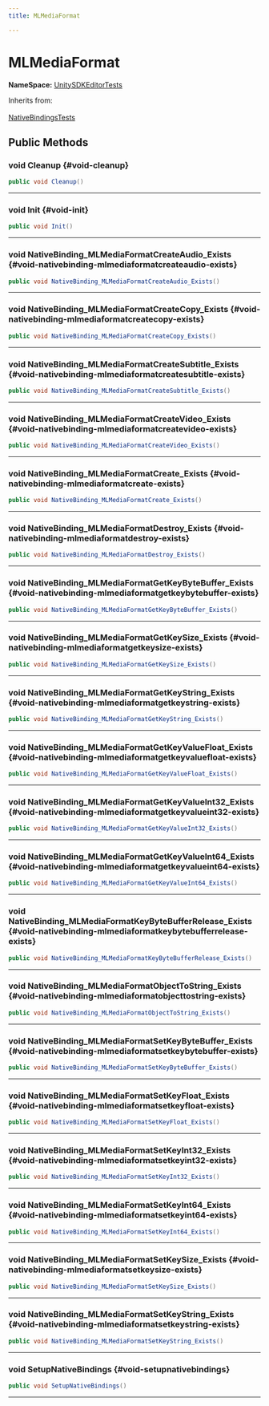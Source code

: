 ```yaml
---
title: MLMediaFormat

---
```


# MLMediaFormat



**NameSpace:** 
[UnitySDKEditorTests](/unity-api/api/UnitySDKEditorTests/UnitySDKEditorTests.md) 





Inherits from: <br></br>[NativeBindingsTests](/unity-api/api/UnitySDKEditorTests/UnitySDKEditorTests.NativeBindingsTests.md)




## Public Methods

### void Cleanup {#void-cleanup}

```csharp
public void Cleanup()
```






-----------

### void Init {#void-init}

```csharp
public void Init()
```






-----------

### void NativeBinding_MLMediaFormatCreateAudio_Exists {#void-nativebinding-mlmediaformatcreateaudio-exists}

```csharp
public void NativeBinding_MLMediaFormatCreateAudio_Exists()
```






-----------

### void NativeBinding_MLMediaFormatCreateCopy_Exists {#void-nativebinding-mlmediaformatcreatecopy-exists}

```csharp
public void NativeBinding_MLMediaFormatCreateCopy_Exists()
```






-----------

### void NativeBinding_MLMediaFormatCreateSubtitle_Exists {#void-nativebinding-mlmediaformatcreatesubtitle-exists}

```csharp
public void NativeBinding_MLMediaFormatCreateSubtitle_Exists()
```






-----------

### void NativeBinding_MLMediaFormatCreateVideo_Exists {#void-nativebinding-mlmediaformatcreatevideo-exists}

```csharp
public void NativeBinding_MLMediaFormatCreateVideo_Exists()
```






-----------

### void NativeBinding_MLMediaFormatCreate_Exists {#void-nativebinding-mlmediaformatcreate-exists}

```csharp
public void NativeBinding_MLMediaFormatCreate_Exists()
```






-----------

### void NativeBinding_MLMediaFormatDestroy_Exists {#void-nativebinding-mlmediaformatdestroy-exists}

```csharp
public void NativeBinding_MLMediaFormatDestroy_Exists()
```






-----------

### void NativeBinding_MLMediaFormatGetKeyByteBuffer_Exists {#void-nativebinding-mlmediaformatgetkeybytebuffer-exists}

```csharp
public void NativeBinding_MLMediaFormatGetKeyByteBuffer_Exists()
```






-----------

### void NativeBinding_MLMediaFormatGetKeySize_Exists {#void-nativebinding-mlmediaformatgetkeysize-exists}

```csharp
public void NativeBinding_MLMediaFormatGetKeySize_Exists()
```






-----------

### void NativeBinding_MLMediaFormatGetKeyString_Exists {#void-nativebinding-mlmediaformatgetkeystring-exists}

```csharp
public void NativeBinding_MLMediaFormatGetKeyString_Exists()
```






-----------

### void NativeBinding_MLMediaFormatGetKeyValueFloat_Exists {#void-nativebinding-mlmediaformatgetkeyvaluefloat-exists}

```csharp
public void NativeBinding_MLMediaFormatGetKeyValueFloat_Exists()
```






-----------

### void NativeBinding_MLMediaFormatGetKeyValueInt32_Exists {#void-nativebinding-mlmediaformatgetkeyvalueint32-exists}

```csharp
public void NativeBinding_MLMediaFormatGetKeyValueInt32_Exists()
```






-----------

### void NativeBinding_MLMediaFormatGetKeyValueInt64_Exists {#void-nativebinding-mlmediaformatgetkeyvalueint64-exists}

```csharp
public void NativeBinding_MLMediaFormatGetKeyValueInt64_Exists()
```






-----------

### void NativeBinding_MLMediaFormatKeyByteBufferRelease_Exists {#void-nativebinding-mlmediaformatkeybytebufferrelease-exists}

```csharp
public void NativeBinding_MLMediaFormatKeyByteBufferRelease_Exists()
```






-----------

### void NativeBinding_MLMediaFormatObjectToString_Exists {#void-nativebinding-mlmediaformatobjecttostring-exists}

```csharp
public void NativeBinding_MLMediaFormatObjectToString_Exists()
```






-----------

### void NativeBinding_MLMediaFormatSetKeyByteBuffer_Exists {#void-nativebinding-mlmediaformatsetkeybytebuffer-exists}

```csharp
public void NativeBinding_MLMediaFormatSetKeyByteBuffer_Exists()
```






-----------

### void NativeBinding_MLMediaFormatSetKeyFloat_Exists {#void-nativebinding-mlmediaformatsetkeyfloat-exists}

```csharp
public void NativeBinding_MLMediaFormatSetKeyFloat_Exists()
```






-----------

### void NativeBinding_MLMediaFormatSetKeyInt32_Exists {#void-nativebinding-mlmediaformatsetkeyint32-exists}

```csharp
public void NativeBinding_MLMediaFormatSetKeyInt32_Exists()
```






-----------

### void NativeBinding_MLMediaFormatSetKeyInt64_Exists {#void-nativebinding-mlmediaformatsetkeyint64-exists}

```csharp
public void NativeBinding_MLMediaFormatSetKeyInt64_Exists()
```






-----------

### void NativeBinding_MLMediaFormatSetKeySize_Exists {#void-nativebinding-mlmediaformatsetkeysize-exists}

```csharp
public void NativeBinding_MLMediaFormatSetKeySize_Exists()
```






-----------

### void NativeBinding_MLMediaFormatSetKeyString_Exists {#void-nativebinding-mlmediaformatsetkeystring-exists}

```csharp
public void NativeBinding_MLMediaFormatSetKeyString_Exists()
```






-----------

### void SetupNativeBindings {#void-setupnativebindings}

```csharp
public void SetupNativeBindings()
```






-----------

